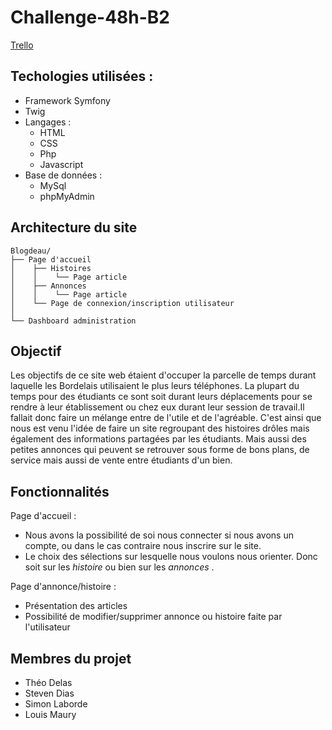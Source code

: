 # Challenge-48h-B2

[Trello](https://trello.com/b/zPx8i97A/challenge-48h)

## Techologies utilisées :
- Framework Symfony
- Twig
- Langages :
    - HTML
    - CSS
    - Php
    - Javascript
- Base de données :
    - MySql
    - phpMyAdmin

## Architecture du site

```
Blogdeau/
├── Page d'accueil 
│    ├── Histoires
│    │    └── Page article  
│    ├── Annonces
│    │    └── Page article
│    └── Page de connexion/inscription utilisateur
│
└── Dashboard administration
```

## Objectif

Les objectifs de ce site web étaient d'occuper la parcelle de temps durant laquelle les Bordelais utilisaient le plus leurs téléphones. La plupart du temps pour des étudiants ce sont soit durant leurs déplacements pour se rendre à leur établissement ou chez eux durant leur session de travail.Il fallait donc faire un mélange entre de l'utile et de l'agréable. C'est ainsi que nous est venu l'idée de faire un site regroupant des histoires drôles mais également des informations partagées par les étudiants. Mais aussi des petites annonces qui peuvent se retrouver sous forme de bons plans, de service mais aussi de vente entre étudiants d'un bien. 

## Fonctionnalités

Page d'accueil :
 * Nous avons la possibilité de soi nous connecter si nous avons un compte, ou dans le cas contraire nous inscrire sur le site. 
 * Le choix des sélections sur lesquelle nous voulons nous orienter. Donc soit sur les _histoire_  ou bien sur les _annonces_ . 
 
Page d'annonce/histoire : 
 * Présentation des articles 
 * Possibilité de modifier/supprimer annonce ou histoire faite par l'utilisateur
 
 ## Membres du projet 
 
 - Théo Delas
 - Steven Dias
 - Simon Laborde
 - Louis Maury
